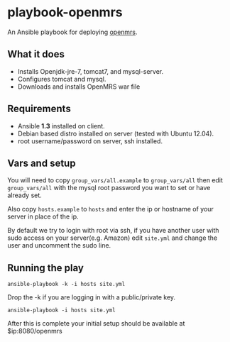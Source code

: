 playbook-openmrs
======================

An Ansible playbook for deploying [openmrs](http://openmrs.org).

## What it does
* Installs Openjdk-jre-7, tomcat7, and mysql-server.
* Configures tomcat and mysql.
* Downloads and installs OpenMRS war file

## Requirements
* Ansible **1.3** installed on client.
* Debian based distro installed on server (tested with Ubuntu 12.04).
* root username/password on server, ssh installed.

## Vars and setup
You will need to copy `group_vars/all.example` to `group_vars/all` then edit `group_vars/all` with the mysql root password you want to set or have already set.

Also copy `hosts.example` to `hosts` and enter the ip or hostname of your server in place of the ip.

By default we try to login with root via ssh, if you have another user with sudo access on your server(e.g. Amazon) edit `site.yml` and change the user and uncomment the sudo line.

## Running the play
`ansible-playbook -k -i hosts site.yml`

Drop the -k if you are logging in with a public/private key. 

`ansible-playbook -i hosts site.yml`

After this is complete your initial setup should be available at $ip:8080/openmrs
